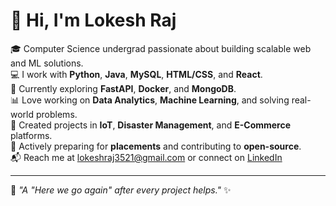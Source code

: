 
# 👋 Hi, I'm Lokesh Raj

🎓 Computer Science undergrad passionate about building scalable web and ML solutions.  
💻 I work with **Python**, **Java**, **MySQL**, **HTML/CSS**, and **React**.  
🔧 Currently exploring **FastAPI**, **Docker**, and **MongoDB**.  
📊 Love working on **Data Analytics**, **Machine Learning**, and solving real-world problems.  
📱 Created projects in **IoT**, **Disaster Management**, and **E-Commerce** platforms.  
🚀 Actively preparing for **placements** and contributing to **open-source**.  
📬 Reach me at lokeshraj3521@gmail.com or connect on [LinkedIn](https://www.linkedin.com/in/lokesh-raj3521/)

---

🧠 _"A "Here we go again" after every project helps."_ ✨

<!--
**lokeshraj3521/lokeshraj3521** is a ✨ _special_ ✨ repository because its `README.md` (this file) appears on your GitHub profile.

Here are some ideas to get you started:

- 🔭 I’m currently working on ...
- 🌱 I’m currently learning ...
- 👯 I’m looking to collaborate on ...
- 🤔 I’m looking for help with ...
- 💬 Ask me about ...
- 📫 How to reach me: ...
- 😄 Pronouns: ...
- ⚡ Fun fact: ...
-->
